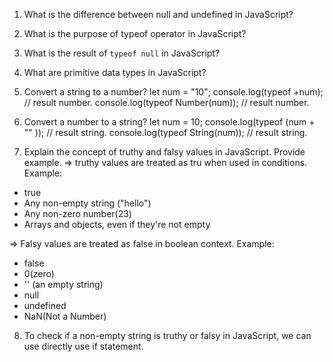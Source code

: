 1. What is the difference between null and undefined in JavaScript?

2. What is the purpose of typeof operator in JavaScript?

3. What is the result of `typeof null` in JavaScript?

4. What are primitive data types in JavaScript?

5. Convert a string to a number?
let num = "10";
console.log(typeof +num);           // result number.
console.log(typeof Number(num));    // result number.

6. Convert a number to a string?
let num = 10;
console.log(typeof (num + "" ));    // result string.
console.log(typeof String(num));    // result string.

7. Explain the concept of truthy and falsy values in JavaScript. Provide example.
=> truthy values are treated as tru when used in conditions. Example:
 - true
 - Any non-empty string ("hello")
 - Any non-zero number(23)
 - Arrays and objects, even if they're not empty

 => Falsy values are treated as false in boolean context. Example:
 - false
 - 0(zero)
 - '' (an empty string)
 - null
 - undefined
 - NaN(Not a Number)

 8. To check if a non-empty string is truthy or falsy in JavaScript, we can use directly use if statement.   